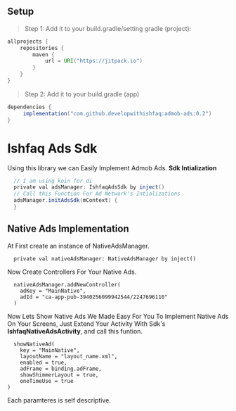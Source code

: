 ## Setup
> Step 1: Add it to your build.gradle/setting gradle (project):
```gradle
allprojects {
    repositories {
        maven {
            url = URI("https://jitpack.io")
        }
    }
}
```
> Step 2: Add it to your build.gradle (app)

```gradle
dependencies {
     implementation("com.github.developwithishfaq:admob-ads:0.2")
}
```

# Ishfaq Ads Sdk
Using this library we can Easily Implement Admob Ads.
**Sdk Intialization**
```gradle
  // I am using koin for di
  private val adsManager: IshfaqAdsSdk by inject()
  // Call this Function For Ad Network's Intializations
  adsManager.initAdsSdk(mContext) {
  }
```
## Native Ads Implementation
At First create an instance of NativeAdsManager.
```
  private val nativeAdsManager: NativeAdsManager by inject()
```
Now Create Controllers For Your Native Ads.
```
  nativeAdsManager.addNewController(
    adKey = "MainNative",
    adId = "ca-app-pub-3940256099942544/2247696110"
  )
```
Now Lets Show Native Ads
We Made Easy For You To Implement Native Ads On Your Screens, Just Extend Your Activity With Sdk's **IshfaqNativeAdsActivity**, and call this funtion.

```
  showNativeAd(
    key = "MainNative",
    layoutName = "layout_name.xml",
    enabled = true,
    adFrame = binding.adFrame,
    showShimmerLayout = true,
    oneTimeUse = true
)
```
Each paramteres is self descriptive.


